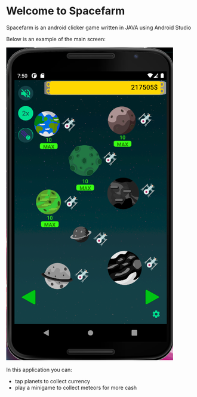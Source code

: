 # Welcome to Spacefarm

Spacefarm is an android clicker game written in JAVA using Android Studio

Below is an example of the main screen:

![](demo.PNG)

In this application you can:
* tap planets to collect currency
* play a minigame to collect meteors for more cash

